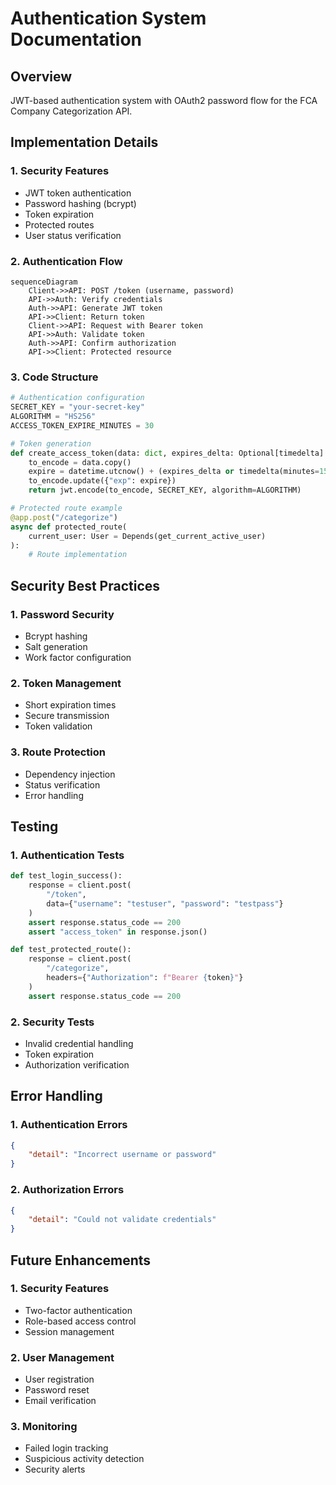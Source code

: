 # Authentication System Documentation

## Overview
JWT-based authentication system with OAuth2 password flow for the FCA Company Categorization API.

## Implementation Details

### 1. Security Features
- JWT token authentication
- Password hashing (bcrypt)
- Token expiration
- Protected routes
- User status verification

### 2. Authentication Flow

```mermaid
sequenceDiagram
    Client->>API: POST /token (username, password)
    API->>Auth: Verify credentials
    Auth->>API: Generate JWT token
    API->>Client: Return token
    Client->>API: Request with Bearer token
    API->>Auth: Validate token
    Auth->>API: Confirm authorization
    API->>Client: Protected resource
```

### 3. Code Structure

```python
# Authentication configuration
SECRET_KEY = "your-secret-key"
ALGORITHM = "HS256"
ACCESS_TOKEN_EXPIRE_MINUTES = 30

# Token generation
def create_access_token(data: dict, expires_delta: Optional[timedelta] = None) -> str:
    to_encode = data.copy()
    expire = datetime.utcnow() + (expires_delta or timedelta(minutes=15))
    to_encode.update({"exp": expire})
    return jwt.encode(to_encode, SECRET_KEY, algorithm=ALGORITHM)

# Protected route example
@app.post("/categorize")
async def protected_route(
    current_user: User = Depends(get_current_active_user)
):
    # Route implementation
```

## Security Best Practices

### 1. Password Security
- Bcrypt hashing
- Salt generation
- Work factor configuration

### 2. Token Management
- Short expiration times
- Secure transmission
- Token validation

### 3. Route Protection
- Dependency injection
- Status verification
- Error handling

## Testing

### 1. Authentication Tests
```python
def test_login_success():
    response = client.post(
        "/token",
        data={"username": "testuser", "password": "testpass"}
    )
    assert response.status_code == 200
    assert "access_token" in response.json()

def test_protected_route():
    response = client.post(
        "/categorize",
        headers={"Authorization": f"Bearer {token}"}
    )
    assert response.status_code == 200
```

### 2. Security Tests
- Invalid credential handling
- Token expiration
- Authorization verification

## Error Handling

### 1. Authentication Errors
```json
{
    "detail": "Incorrect username or password"
}
```

### 2. Authorization Errors
```json
{
    "detail": "Could not validate credentials"
}
```

## Future Enhancements

### 1. Security Features
- Two-factor authentication
- Role-based access control
- Session management

### 2. User Management
- User registration
- Password reset
- Email verification

### 3. Monitoring
- Failed login tracking
- Suspicious activity detection
- Security alerts

